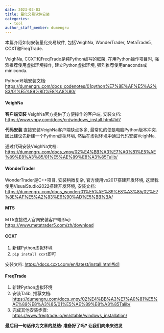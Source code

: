 ```yaml
---
date: 2023-02-03
title: 量化交易软件安装
categories:
  - tool
author_staff_member: dumengru
---
```


本篇介绍如何安装量化交易软件, 包括VeighNa, WonderTrader, MetaTrade5, CCXT和FreqTrade.

VeighNa, CCXT和FreqTrade是纯Python编写的框架, 在用Python操作项目时, 强烈推荐使用虚拟环境操作, 建立Python虚拟环境, 强烈推荐使用anaconda或miniconda.

Python环境安装文档: https://dumengru.com/docs_codenotes/01python%E7%8E%AF%E5%A2%83/01%E5%89%8D%E8%A8%80/

#### VeighNa

**客户端安装**
VeighNa官方提供了方便操作的客户端, 安装文档: https://www.vnpy.com/docs/cn/windows_install.html#id7

**代码安装**
直接安装VeighNa客户端缺点多多, 最常见的便是电脑Python版本冲突. 因此建议先新建一个Python虚拟环境, 然后在虚拟环境中通过代码安装VeighNa.

通过代码安装VeighNa文档: https://dumengru.com/docs_vnpy/02%E4%BB%A3%E7%A0%81%E5%AE%89%E8%A3%85/01%E5%AE%89%E8%A3%85Talib/

#### WonderTrader

WonderTrader是C++项目, 安装稍微复杂, 官方使用vs2017搭建开发环境, 这里我使用VisualStudio2022搭建开发环境, 安装文档: https://dumengru.com/docs_wonder/01%E5%AE%89%E8%A3%85/02%E7%8E%AF%E5%A2%83%E6%90%AD%E5%BB%BA/

#### MT5

MT5直接进入官网安装客户端即可: https://www.metatrader5.com/zh/download

#### CCXT

1. 新建Python虚拟环境
2. `pip install ccxt`即可

安装文档: https://docs.ccxt.com/en/latest/install.html#id1

#### FreqTrade

1. 新建Python虚拟环境
2. 安装Talib, 推荐文档: https://dumengru.com/docs_vnpy/02%E4%BB%A3%E7%A0%81%E5%AE%89%E8%A3%85/01%E5%AE%89%E8%A3%85Talib/
3. 完成其他安装步骤: https://www.freqtrade.io/en/stable/windows_installation/

**最后用一句话作为文章的总结: 准备好了吗? 让我们向未来进发**
